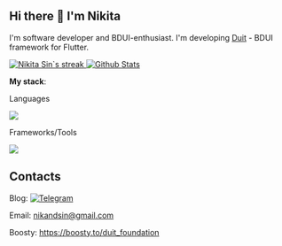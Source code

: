 ## Hi there 👋  I'm Nikita

I'm software developer and BDUI-enthusiast. I'm developing [Duit](https://github.com/Duit-Foundation) - BDUI framework for Flutter.

<p>
  <a href="https://github.com/DenverCoder1/github-readme-streak-stats">
    <img title="🔥 Get streak stats for your profile at git.io/streak-stats" alt="Nikita Sin`s streak" src="http://github-readme-streak-stats.herokuapp.com?user=lesleysin&theme=transparent&layout=compact"/>
  </a>
  <a href="https://github.com/anuraghazra/github-readme-stats">
    <img alt="Github Stats" src="https://github-readme-stats.vercel.app/api?username=lesleysin&show_icons=true&theme=transparent&layout=compact"/>
  </a>
</p>

**My stack**:

Languages

<img src="https://skillicons.dev/icons?i=dart,rust,go,ts,kotlin,cpp&perline=7" />

Frameworks/Tools

<img src="https://skillicons.dev/icons?i=flutter,react,git,vscode,androidstudio,&perline=7" />

## Contacts

Blog: [![Telegram](https://img.shields.io/badge/-Telegram-2CA5E0?logo=telegram&logoColor=white)](https://tlgg.ru/boltology_tech)

Email: nikandsin@gmail.com

Boosty: https://boosty.to/duit_foundation




